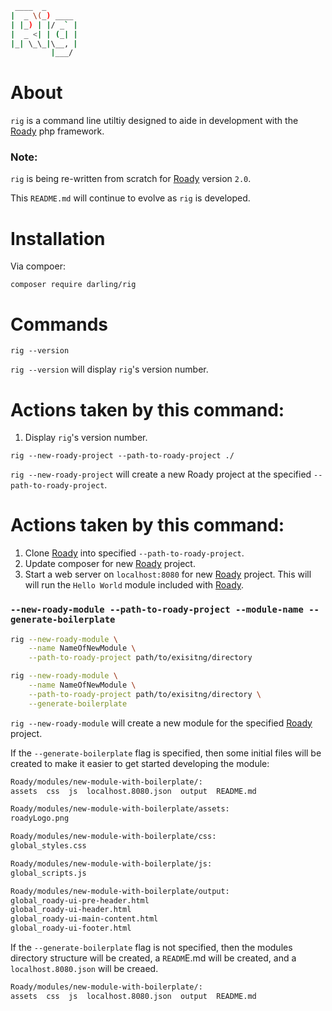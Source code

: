 ```sh
 ____  _
|  _ \(_) ____
| |_) | |/ _` |
|  _ <| | (_| |
|_| \_\_|\__, |
         |___/
```

# About

`rig` is a command line utiltiy designed to aide in development
with the [Roady](https://github.com/sevidmusic/Roady) php
framework.

### Note:

`rig` is being re-written from scratch for [Roady](https://github.com/sevidmusic/Roady)
version `2.0`.

This `README.md` will continue to evolve as `rig` is developed.

# Installation

Via compoer:

```
composer require darling/rig
```

# Commands

```
rig --version
```

`rig --version` will display `rig`'s version number.

# Actions taken by this command:

1. Display `rig`'s version number.

```
rig --new-roady-project --path-to-roady-project ./
```

`rig --new-roady-project` will create a new Roady project at the
specified `--path-to-roady-project`.

# Actions taken by this command:

1. Clone [Roady](https://github.com/sevidmusic/Roady) into specified `--path-to-roady-project`.
2. Update composer for new [Roady](https://github.com/sevidmusic/Roady) project.
3. Start a web server on `localhost:8080` for new [Roady](https://github.com/sevidmusic/Roady) project.
   This will will run the `Hello World` module included with [Roady](https://github.com/sevidmusic/Roady).

### `--new-roady-module --path-to-roady-project --module-name --generate-boilerplate`

```sh
rig --new-roady-module \
    --name NameOfNewModule \
    --path-to-roady-project path/to/exisitng/directory
```

```sh
rig --new-roady-module \
    --name NameOfNewModule \
    --path-to-roady-project path/to/exisitng/directory \
    --generate-boilerplate
```

`rig --new-roady-module` will create a new module for the specified
[Roady](https://github.com/sevidmusic/Roady) project.

If the `--generate-boilerplate` flag is specified, then some initial
files will be created to make it easier to get started developing
the module:

```sh
Roady/modules/new-module-with-boilerplate/:
assets  css  js  localhost.8080.json  output  README.md

Roady/modules/new-module-with-boilerplate/assets:
roadyLogo.png

Roady/modules/new-module-with-boilerplate/css:
global_styles.css

Roady/modules/new-module-with-boilerplate/js:
global_scripts.js

Roady/modules/new-module-with-boilerplate/output:
global_roady-ui-pre-header.html
global_roady-ui-header.html
global_roady-ui-main-content.html
global_roady-ui-footer.html
```

If the `--generate-boilerplate` flag is not specified,
then the modules directory structure will be created,
a `READM`E.md will be created, and a `localhost.8080.json`
will be creaed.

```sh
Roady/modules/new-module-with-boilerplate/:
assets  css  js  localhost.8080.json  output  README.md
```
